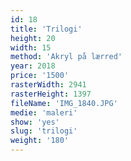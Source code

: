 ```yaml
---
id: 18
title: 'Trilogi'
height: 20
width: 15
method: 'Akryl på lærred'
year: 2018
price: '1500'
rasterWidth: 2941
rasterHeight: 1397
fileName: 'IMG_1840.JPG'
medie: 'maleri'
show: 'yes'
slug: 'trilogi'
weight: '180'
---
```

